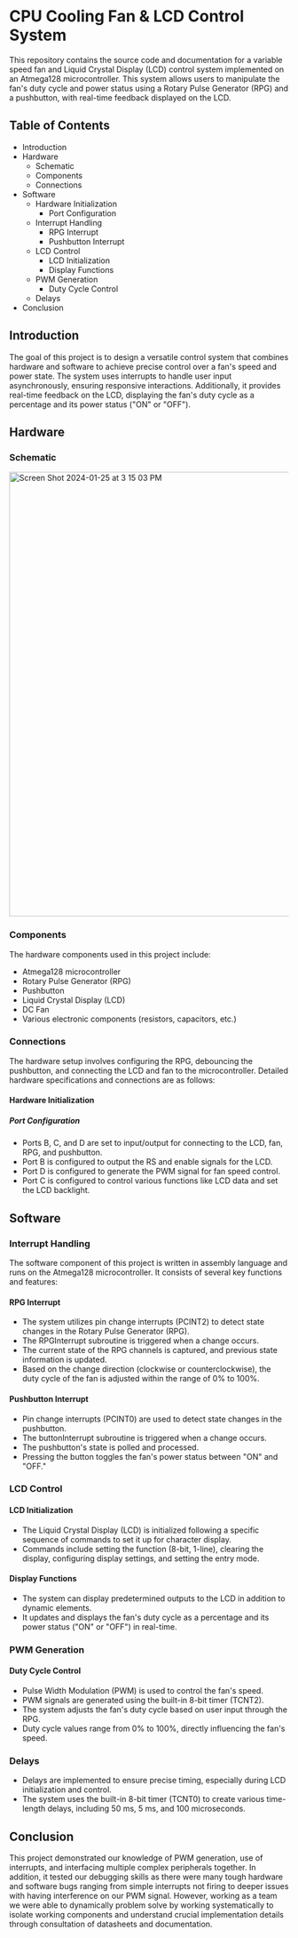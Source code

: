 # CPU Cooling Fan & LCD Control System

This repository contains the source code and documentation for a variable speed fan and Liquid Crystal Display (LCD) control system implemented on an Atmega128 microcontroller. This system allows users to manipulate the fan's duty cycle and power status using a Rotary Pulse Generator (RPG) and a pushbutton, with real-time feedback displayed on the LCD.

## Table of Contents
- Introduction
- Hardware
  - Schematic
  - Components
  - Connections
- Software
  - Hardware Initialization
    - Port Configuration
  - Interrupt Handling
    - RPG Interrupt
    - Pushbutton Interrupt
  - LCD Control
    - LCD Initialization
    - Display Functions
  - PWM Generation
    - Duty Cycle Control
  - Delays
- Conclusion

## Introduction

The goal of this project is to design a versatile control system that combines hardware and software to achieve precise control over a fan's speed and power state. The system uses interrupts to handle user input asynchronously, ensuring responsive interactions. Additionally, it provides real-time feedback on the LCD, displaying the fan's duty cycle as a percentage and its power status ("ON" or "OFF").

## Hardware

### Schematic

<img width="800" alt="Screen Shot 2024-01-25 at 3 15 03 PM" src="https://github.com/anshuljg07/CPU-Cooling-Fan/assets/72891464/ebf43b8c-4bbb-4083-b3e4-094478c98f17">

### Components

The hardware components used in this project include:
- Atmega128 microcontroller
- Rotary Pulse Generator (RPG)
- Pushbutton
- Liquid Crystal Display (LCD)
- DC Fan
- Various electronic components (resistors, capacitors, etc.)

### Connections

The hardware setup involves configuring the RPG, debouncing the pushbutton, and connecting the LCD and fan to the microcontroller. Detailed hardware specifications and connections are as follows:

#### Hardware Initialization

##### Port Configuration

- Ports B, C, and D are set to input/output for connecting to the LCD, fan, RPG, and pushbutton.
- Port B is configured to output the RS and enable signals for the LCD.
- Port D is configured to generate the PWM signal for fan speed control.
- Port C is configured to control various functions like LCD data and set the LCD backlight.

## Software

### Interrupt Handling

The software component of this project is written in assembly language and runs on the Atmega128 microcontroller. It consists of several key functions and features:

#### RPG Interrupt

- The system utilizes pin change interrupts (PCINT2) to detect state changes in the Rotary Pulse Generator (RPG).
- The RPGInterrupt subroutine is triggered when a change occurs.
- The current state of the RPG channels is captured, and previous state information is updated.
- Based on the change direction (clockwise or counterclockwise), the duty cycle of the fan is adjusted within the range of 0% to 100%.

#### Pushbutton Interrupt

- Pin change interrupts (PCINT0) are used to detect state changes in the pushbutton.
- The buttonInterrupt subroutine is triggered when a change occurs.
- The pushbutton's state is polled and processed.
- Pressing the button toggles the fan's power status between "ON" and "OFF."

### LCD Control

#### LCD Initialization

- The Liquid Crystal Display (LCD) is initialized following a specific sequence of commands to set it up for character display.
- Commands include setting the function (8-bit, 1-line), clearing the display, configuring display settings, and setting the entry mode.

#### Display Functions

- The system can display predetermined outputs to the LCD in addition to dynamic elements.
- It updates and displays the fan's duty cycle as a percentage and its power status ("ON" or "OFF") in real-time.

### PWM Generation

#### Duty Cycle Control

- Pulse Width Modulation (PWM) is used to control the fan's speed.
- PWM signals are generated using the built-in 8-bit timer (TCNT2).
- The system adjusts the fan's duty cycle based on user input through the RPG.
- Duty cycle values range from 0% to 100%, directly influencing the fan's speed.

### Delays

- Delays are implemented to ensure precise timing, especially during LCD initialization and control.
- The system uses the built-in 8-bit timer (TCNT0) to create various time-length delays, including 50 ms, 5 ms, and 100 microseconds.

## Conclusion

This project demonstrated our knowledge of PWM generation, use of interrupts, and interfacing multiple complex peripherals together. In addition, it tested our debugging skills as there were many tough hardware and software bugs ranging from simple interrupts not firing to deeper issues with having interference on our PWM signal. However, working as a team we were able to dynamically problem solve by working systematically to isolate working components and understand crucial implementation details through consultation of datasheets and documentation.

